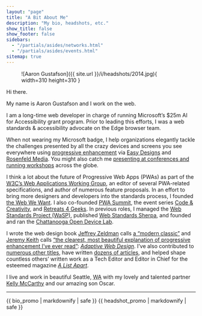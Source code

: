 ```yaml
---
layout: "page"
title: "A Bit About Me"
description: "My bio, headshots, etc."
show_title: false
show_footer: false
sidebars: 
  - "/partials/asides/networks.html"
  - "/partials/asides/events.html"
sitemap: true
---
```


<figure class="media-container media-container--right">

![Aaron Gustafson]({{ site.url }}/i/headshots/2014.jpg){ width=310 height=310 }

</figure>

Hi there.
  
My name is Aaron Gustafson and I work on the web.

I am a long-time web developer in charge of running Microsoft’s $25m AI for Accessibility grant program. Prior to leading this efforts, I was a web standards & accessibility advocate on the Edge browser team.

When not wearing my Microsoft badge, I help organizations elegantly tackle the challenges presented by all the crazy devices and screens you see everywhere using [progressive enhancement](https://en.wikipedia.org/wiki/Progressive_enhancement) via [Easy Designs](http://easy-designs.net) and [Rosenfeld Media](https://rosenfeldmedia.com/training/). You might also catch me  [presenting at conferences and running workshops](http://noti.st/aarongustafson/) across the globe. 

I think a lot about the future of Progressive Web Apps (PWAs) as part of the [<abbr title="World Wide Web Consortium">W3C</abbr>’s Web Applications Working Group](https://www.w3.org/groups/wg/webapps), an editor of several PWA-related specifications, and author of numerous feature proposals. In an effort to bring more designers and developers into the standards process, I founded [the Web We Want](https://webwewant.fyi). I also co-founded [PWA Summit](https://pwasummit.org), the event series [Code & Creativity](http://codeandcreativity.com), and [Retreats 4 Geeks](http://retreats4geeks.com). In previous roles, I managed the [Web Standards Project (WaSP)](http://webstandards.org), published [Web Standards Sherpa](http://webstandardssherpa.com), and founded and ran the [Chattanooga Open Device Lab](http://chadevicelab.org).

I wrote the web design book [Jeffrey Zeldman](http://zeldman.com) calls [a “modern classic”](https://alistapart.com/column/doctor-is-in) and [Jeremy Keith](http://adactio.com) calls [“the clearest, most beautiful explanation of progressive enhancement I’ve ever read”](https://adaptivewebdesign.info#adaptive-web-design-preview): [<cite>Adaptive Web Design</cite>](https://adaptivewebdesign.info). I’ve also contributed to [numerous other titles](/publications/#books), have written [dozens of articles](/publications/#articles), and helped shape countless others’ written work as a Tech Editor and Editor in Chief for the esteemed magazine [<cite>A List Apart</cite>](http://alistapart.com).

I live and work in beautiful Seattle, <abbr title="Washington">WA</abbr> with my lovely and talented partner [Kelly McCarthy](https://twitter.com/ShirleyTemper) and our amazing son Oscar.

<hr>

{{ bio_promo | markdownify | safe }}
{{ headshot_promo | markdownify | safe }}